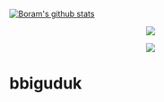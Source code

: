 [![Boram's github stats](https://github-readme-stats.vercel.app/api?username=bbiguduk&theme=midnight-purple&show_icons=true)](https://github.com/anuraghazra/github-readme-stats)

<div align=center>
  <img src="https://img.shields.io/github/followers/bbiguduk?style=social"/>
  
  <a href="https://hits.seeyoufarm.com"><img src="https://hits.seeyoufarm.com/api/count/incr/badge.svg?url=https%3A%2F%2Fgithub.com%2Fbbiguduk&count_bg=%2379C83D&title_bg=%23555555&icon=&icon_color=%23E7E7E7&title=hits&edge_flat=false"/></a>
</div>

# bbiguduk
